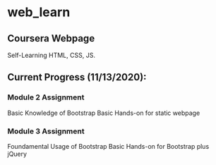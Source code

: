 # web_learn
## Coursera Webpage
Self-Learning HTML, CSS, JS.
## Current Progress (11/13/2020):

### Module 2 Assignment
Basic Knowledge of Bootstrap
Basic Hands-on for static webpage

### Module 3 Assignment
Foundamental Usage of Bootstrap
Basic Hands-on for Bootstrap plus jQuery
